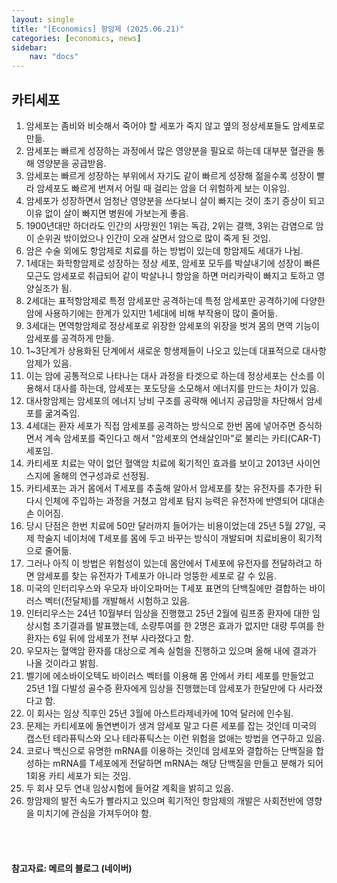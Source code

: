 ```yaml
---
layout: single
title: "[Economics] 항암제 (2025.06.21)"
categories: [economics, news]
sidebar:
    nav: "docs"
---
```


## 카티세포
1. 암세포는 좀비와 비슷해서 죽어야 할 세포가 죽지 않고 옆의 정상세포들도 암세포로 만듦.
1. 암세포는 빠르게 성장하는 과정에서 많은 영양분을 필요로 하는데 대부분 혈관을 통해 영양분을 공급받음.
1. 암세포는 빠르게 성장하는 부위에서 자기도 같이 빠르게 성장해 젊을수록 성장이 빨라 암세포도 빠르게 번져서 어릴 때 걸리는 암을 더 위험하게 보는 이유임.
1. 암세포가 성장하면서 엄청난 영양분을 쓰다보니 살이 빠지는 것이 초기 증상이 되고 이유 없이 살이 빠지면 병원에 가보는게 좋음.
1. 1900년대만 하더라도 인간의 사망원인 1위는 독감, 2위는 결핵, 3위는 감염으로 암이 순위권 밖이었으나 인간이 오래 살면서 암으로 많이 죽게 된 것임.
1. 암은 수술 외에도 항암제로 치료를 하는 방법이 있는데 항암제도 세대가 나뉨.
1. 1세대는 화학항암제로 성장하는 정상 세포, 암세포 모두를 박살내기에 성장이 빠른 모근도 암세포로 취급되어 같이 박살나니 항암을 하면 머리카락이 빠지고 토하고 영양실조가 됨.
1. 2세대는 표적항암제로 특정 암세포만 공격하는데 특정 암세포만 공격하기에 다양한 암에 사용하기에는 한계가 있지만 1세대에 비해 부작용이 많이 줄어듦.
1. 3세대는 면역항암제로 정상세포로 위장한 암세포의 위장을 벗겨 몸의 면역 기능이 암세포를 공격하게 만듦.
1. 1~3단계가 상용화된 단계에서 새로운 항생제들이 나오고 있는데 대표적으로 대사항암제가 있음.
1. 이는 암에 공통적으로 나타나는 대사 과정을 타겟으로 하는데 정상세포는 산소를 이용해서 대사를 하는데, 암세포는 포도당을 소모해서 에너지를 만드는 차이가 있음.
1. 대사항암제는 암세포의 에너지 낭비 구조를 공략해 에너지 공급망을 차단해서 암세포를 굶겨죽임.
1. 4세대는 환자 세포가 직접 암세포를 공격하는 방식으로 한번 몸에 넣어주면 증식하면서 계속 암세포를 죽인다고 해서 "암세포의 연쇄살인마"로 불리는 카티(CAR-T) 세포임.
1. 카티세포 치료는 약이 없던 혈액암 치료에 획기적인 효과를 보이고 2013년 사이언스지에 올해의 연구성과로 선정됨.
1. 카티세포는 과거 몸에서 T세포를 추출해 알아서 암세포를 찾는 유전자를 추가한 뒤 다시 인체에 주입하는 과정을 거쳤고 암세포 탐지 능력은 유전자에 반영되어 대대손손 이어짐.
1. 당시 단점은 한번 치료에 50만 달러까지 들어가는 비용이었는데 25년 5월 27일, 국제 학술지 네이처에 T세포를 몸에 두고 바꾸는 방식이 개발되며 치료비용이 획기적으로 줄어듦.
1. 그러나 아직 이 방법은 위험성이 있는데 몸안에서 T세포에 유전자를 전달하려고 하면 암세포를 찾는 유전자가 T세포가 아니라 엉뚱한 세포로 갈 수 있음.
1. 미국의 인터리우스와 우모자 바이오파머는 T세포 표면의 단백질에만 결합하는 바이러스 벡터(전달체)를 개발해서 시험하고 있음.
1. 인터리우스는 24년 10월부터 임상을 진행했고 25년 2월에 림프종 환자에 대한 임상시험 초기결과를 발표했는데, 소량투여를 한 2명은 효과가 없지만 대량 투여를 한 환자는 6일 뒤에 암세포가 전부 사라졌다고 함.
1. 우모자는 혈액암 환자를 대상으로 계속 실험을 진행하고 있으며 올해 내에 결과가 나올 것이라고 밝힘.
1. 벨기에 에소바이오텍도 바이러스 벡터를 이용해 몸 안에서 카티 세포를 만들었고 25년 1월 다발성 골수증 환자에게 임상을 진행했는데 암세포가 한달만에 다 사라졌다고 함.
1. 이 회사는 임상 직후인 25년 3월에 아스트라제네카에 10억 달러에 인수됨.
1. 문제는 카티세포에 돌연변이가 생겨 암세포 말고 다른 세포를 잡는 것인데 미국의 캡스턴 테라퓨틱스와 오나 테라퓨틱스는 이런 위험을 없애는 방법을 연구하고 있음.
1. 코로나 백신으로 유명한 mRNA를 이용하는 것인데 암세포와 결합하는 단백질을 합성하는 mRNA를 T세포에게 전달하면 mRNA는 해당 단백질을 만들고 분해가 되어 1회용 카티 세포가 되는 것임.
1. 두 회사 모두 연내 임상시험에 들어갈 계획을 밝히고 있음.
1. 항암제의 발전 속도가 빨라지고 있으며 획기적인 항암제의 개발은 사회전반에 영향을 미치기에 관심을 가져두어야 함.



<br/>
<br/>

#### 참고자료: 메르의 블로그 (네이버)